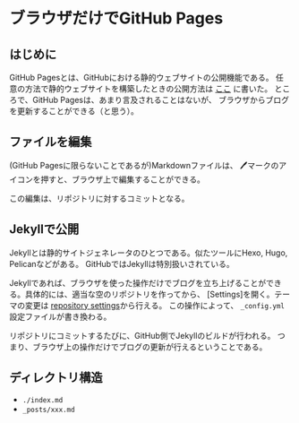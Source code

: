 # ブラウザだけでGitHub Pages
## はじめに
GitHub Pagesとは、GitHubにおける静的ウェブサイトの公開機能である。
任意の方法で静的ウェブサイトを構築したときの公開方法は
[ここ](https://qiita.com/kuronat/items/99d7a2c9b566141636f2)
に書いた。
ところで、GitHub Pagesは、あまり言及されることはないが、
ブラウザからブログを更新することができる（と思う）。

## ファイルを編集
(GitHub Pagesに限らないことであるが)Markdownファイルは、
🖊マークのアイコンを押すと、ブラウザ上で編集することができる。

この編集は、リポジトリに対するコミットとなる。

## Jekyllで公開
Jekyllとは静的サイトジェネレータのひとつである。似たツールにHexo, Hugo, Pelicanなどがある。
GitHubではJekyllは特別扱いされている。

Jekyllであれば、ブラウザを使った操作だけでブログを立ち上げることができる。具体的には、適当な空のリポジトリを作ってから、
[Settings]を開く。テーマの変更は [repository settings](https://github.com/kuronat/play-jekyll/settings)から行える。
この操作によって、 `_config.yml` 設定ファイルが書き換わる。

リポジトリにコミットするたびに、GitHub側でJekyllのビルドが行われる。
つまり、ブラウザ上の操作だけでブログの更新が行えるということである。

## ディレクトリ構造

* `./index.md` 
* `_posts/xxx.md`
